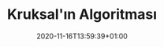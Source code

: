 ---
title: "Kruksal'ın Algoritması"
description: ""
lead: ""
date: 2020-11-16T13:59:39+01:00
lastmod: 2020-11-16T13:59:39+01:00
draft: false
images: []
menu:
  docs:
    parent: "greedy-algorithms"
weight: 13
toc: true
---